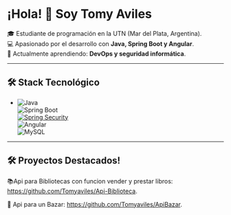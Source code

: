 # ¡Hola! 👋 Soy Tomy Aviles  

🎓 Estudiante de programación en la UTN (Mar del Plata, Argentina).  
💻 Apasionado por el desarrollo con **Java, Spring Boot y Angular**.  
🚀 Actualmente aprendiendo: **DevOps y seguridad informática**.  

---

## 🛠️ Stack Tecnológico
- ![Java](https://img.shields.io/badge/Java-ED8B00?style=for-the-badge&logo=openjdk&logoColor=white)  
  ![Spring Boot](https://img.shields.io/badge/Spring_Boot-6DB33F?style=for-the-badge&logo=springboot&logoColor=white)  
  [![Spring Security](https://img.shields.io/badge/Spring%20Security-%230B8043?style=for-the-badge&logo=java&logoColor=white)](https://spring.io/projects/spring-security)  
  ![Angular](https://img.shields.io/badge/Angular-DD0031?style=for-the-badge&logo=angular&logoColor=white)  
  ![MySQL](https://img.shields.io/badge/MySQL-005C84?style=for-the-badge&logo=mysql&logoColor=white)  

---

## 🛠️ Proyectos Destacados!
   📚Api para Bibliotecas con funcion vender y prestar libros: https://github.com/Tomyaviles/Api-Biblioteca.
   
   🏬 Api para un Bazar: https://github.com/Tomyaviles/ApiBazar.
